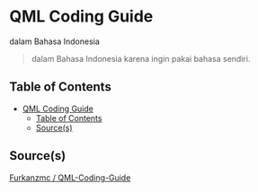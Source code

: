 # QML Coding Guide

dalam Bahasa Indonesia

> dalam Bahasa Indonesia karena ingin pakai bahasa sendiri.

## Table of Contents

- [QML Coding Guide](#qml-coding-guide)
  - [Table of Contents](#table-of-contents)
  - [Source(s)](#sources)

## Source(s)

[Furkanzmc / QML-Coding-Guide](https://github.com/Furkanzmc/QML-Coding-Guide/)
